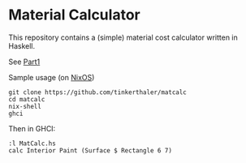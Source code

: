 # Material Calculator

This repository contains a (simple) material cost calculator written in Haskell.

See [Part1](./BLOG_MaterialCalculator_Part1.MD)

Sample usage (on [NixOS](http://nixos.org/))

	git clone https://github.com/tinkerthaler/matcalc
	cd matcalc
	nix-shell
	ghci

Then in GHCI:

	:l MatCalc.hs
	calc Interior Paint (Surface $ Rectangle 6 7)